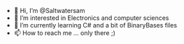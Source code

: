 - 👋 Hi, I’m @Saltwatersam
- 👀 I’m interested in Electronics and computer sciences
- 🌱 I’m currently learning C# and a bit of BinaryBases files
- 📫 How to reach me ... only there ;)

<!---
Saltwatersam/Saltwatersam is a ✨ special ✨ repository because its `README.md` (this file) appears on your GitHub profile.
You can click the Preview link to take a look at your changes.
--->
